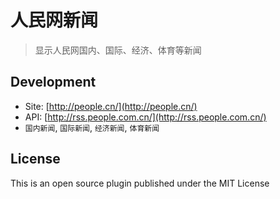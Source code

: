 # 人民网新闻

> 显示人民网国内、国际、经济、体育等新闻

## Development

* Site: [http://people.cn/](http://people.cn/)
* API: [http://rss.people.com.cn/](http://rss.people.com.cn/)
* `国内新闻`, `国际新闻`, `经济新闻`, `体育新闻`

## License

This is an open source plugin published under the MIT License